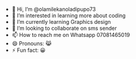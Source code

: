 - 👋 Hi, I’m @olamilekanoladipupo73
- 👀 I’m interested in learning more about coding 
- 🌱 I’m currently learning Graphics design 
- 💞️ I’m looking to collaborate on sms sender
- 📫 How to reach me on Whatsapp 07081465019
- 😄 Pronouns: 😹
- ⚡ Fun fact: 😀

<!---
olamilekanoladipupo73/olamilekanoladipupo73 is a ✨ special ✨ repository because its `README.md` (this file) appears on your GitHub profile.
You can click the Preview link to take a look at your changes.
--->
